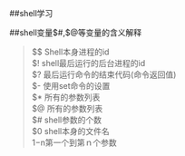 ##shell学习

##shell变量$#,$@等变量的含义解释

> $$ Shell本身进程的id  
> $! shell最后运行的后台进程的id   
> $? 最后运行命令的结束代码(命令返回值)  
> $- 使用set命令的设置  
> $* 所有的参数列表  
> $@ 所有的参数列表   
> $# shell参数的个数   
> $0 shell本身的文件名  
> $1-$n第一个到第ｎ个参数

